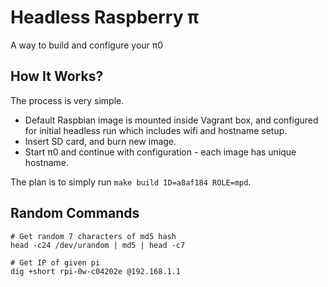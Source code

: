 # Headless Raspberry π

A way to build and configure your π0




## How It Works?

The process is very simple.

* Default Raspbian image is mounted inside Vagrant box, and configured for initial
  headless run which includes wifi and hostname setup.
* Insert SD card, and burn new image.
* Start π0 and continue with configuration - each image has unique hostname.

The plan is to simply run `make build ID=a8af184 ROLE=mpd`.




## Random Commands

```
# Get random 7 characters of md5 hash
head -c24 /dev/urandom | md5 | head -c7
```

```
# Get IP of given pi
dig +short rpi-0w-c04202e @192.168.1.1
```
